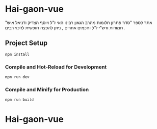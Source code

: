 # Hai-gaon-vue
"אתר לספר "סדר פתרון חלומות
מהרב הגאון רבינו האי ז"ל ויוסף הצדיק ודניאל איש חמודות
ורש"י ז"ל וחכמים אחרים , ניתן להפצה חופשית לזיכוי רבים . 

## Project Setup

```sh
npm install
```

### Compile and Hot-Reload for Development

```sh
npm run dev
```

### Compile and Minify for Production

```sh
npm run build
```
# Hai-gaon-vue
